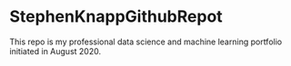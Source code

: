 # StephenKnappGithubRepot

This repo is my professional data science and machine learning portfolio initiated in August 2020.
